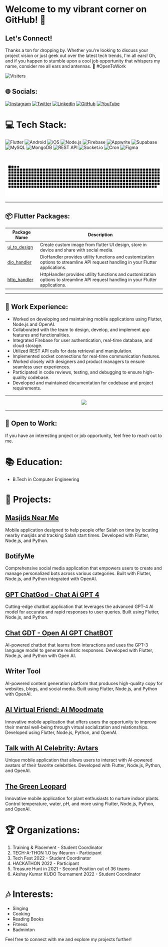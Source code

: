 # Welcome to my vibrant corner on GitHub! 🚀

## Let's Connect!
Thanks a ton for dropping by. Whether you're looking to discuss your project vision or just geek out over the latest tech trends, I'm all ears! Oh, and if you happen to stumble upon a cool job opportunity that whispers my name, consider me all ears and antennas. 🎉 #OpenToWork

![Visiters](https://komarev.com/ghpvc/?username=Arfaz123&color=green)

## 🌐 Socials:
[![Instagram](https://img.shields.io/badge/Instagram-%23E4405F.svg?logo=Instagram&logoColor=white)](https://instagram.com/arfaz_1786)
[![Twitter](https://img.shields.io/badge/Twitter-%231DA1F2.svg?logo=Twitter&logoColor=white)](https://twitter.com/ArfazChhapawala)
[![LinkedIn](https://img.shields.io/badge/LinkedIn-%230077B5.svg?logo=linkedin&logoColor=white)](https://www.linkedin.com/in/arfaz-chhapawala-501357234)
[![GitHub](https://img.shields.io/badge/GitHub-%23181717.svg?logo=github&logoColor=white)](https://github.com/Arfaz123)
[![YouTube](https://img.shields.io/badge/youtube-%23E4405F.svg?logo=youtube&logoColor=white)](https://www.youtube.com/@devfaaz)

# 💻 Tech Stack:
![Flutter](https://img.shields.io/badge/Flutter-%2302569B.svg?style=for-the-badge&logo=Flutter&logoColor=white) ![Android](https://img.shields.io/badge/Android-%233DDC84.svg?style=for-the-badge&logo=android&logoColor=white) ![iOS](https://img.shields.io/badge/iOS-%23CCCCCC.svg?style=for-the-badge&logo=apple&logoColor=grey) ![Node.js](https://img.shields.io/badge/Node.js-%23339933.svg?style=for-the-badge&logo=node.js&logoColor=white) ![Firebase](https://img.shields.io/badge/Firebase-%23FFCA28.svg?style=for-the-badge&logo=firebase&logoColor=black) ![Appwrite](https://img.shields.io/badge/Appwrite-%23FF1493.svg?style=for-the-badge&logo=appwrite&logoColor=white
) ![Supabase](https://img.shields.io/badge/Supabase-%230056DF.svg?style=for-the-badge&logo=supabase&logoColor=white) ![MySQL](https://img.shields.io/badge/MySQL-%2300758F.svg?style=for-the-badge&logo=mysql&logoColor=white) ![MongoDB](https://img.shields.io/badge/MongoDB-%2347A248.svg?style=for-the-badge&logo=mongodb&logoColor=white) ![REST API](https://img.shields.io/badge/REST%20API-%23007ACC.svg?style=for-the-badge&logo=api&logoColor=white) ![Socket.io](https://img.shields.io/badge/Socket.io-%23010101.svg?style=for-the-badge&logo=socket.io&logoColor=white) ![Cron](https://img.shields.io/badge/Cron-%23161616.svg?style=for-the-badge&logo=cron&logoColor=white) ![Figma](https://img.shields.io/badge/Figma-%23F24E1E.svg?style=for-the-badge&logo=figma&logoColor=white)

###

<br clear="both">
<img src="https://raw.githubusercontent.com/Arfaz123/Arfaz123/output/snake.svg" alt="Snake animation" />

---

## 📦 Flutter Packages:

| Package Name | Description |
|--------------|-------------|
| [ui_to_design](https://pub.dev/packages/ui_to_image) | Create custom image from flutter UI design, store in device and share with social media. | 
| [dio_handler](https://pub.dev/packages/dio_handler) | DioHandler provides utility functions and customization options to streamline API request handling in your Flutter applications. | 
| [http_handler](https://pub.dev/packages/http_handler) | HttpHandler provides utility functions and customization options to streamline API request handling in your Flutter applications. | 

---

## 🚀 Work Experience:

- Worked on developing and maintaining mobile applications using Flutter, Node.js and OpenAI.
- Collaborated with the team to design, develop, and implement app features and functionalities.
- Integrated Firebase for user authentication, real-time database, and cloud storage.
- Utilized REST API calls for data retrieval and manipulation.
- Implemented socket connections for real-time communication features.
- Worked closely with designers and product managers to ensure seamless user experiences.
- Participated in code reviews, testing, and debugging to ensure high-quality codebase.
- Developed and maintained documentation for codebase and project requirements.

---

<p align="center">
  <img src="https://github-profile-summary-cards.vercel.app/api/cards/profile-details?username=Arfaz123&theme=vue"/>
</p>

---

## 🌱 Open to Work:
If you have an interesting project or job opportunity, feel free to reach out to me.

# 📚 Education:
- B.Tech in Computer Engineering

# 📂 Projects:
## [Masjids Near Me](https://play.google.com/store/apps/details?id=co.namaz.near.me)
Mobile application designed to help people offer Salah on time by locating nearby masjids and tracking Salah start times. Developed with Flutter, Node.js, and Python.

## BotifyMe
Comprehensive social media application that empowers users to create and manage personalized bots across various categories. Built with Flutter, Node.js, and Python integrated with OpenAI.

## [GPT ChatGod - Chat Ai GPT 4](https://play.google.com/store/apps/details?id=com.aichat.chatgod)
Cutting-edge chatbot application that leverages the advanced GPT-4 AI model for accurate and rapid responses to user queries. Built using Flutter, Node.js, and Python.

## [Chat GDT - Open AI GPT ChatBOT](https://play.google.com/store/apps/details?id=com.chat.rapidchatgpt)
AI-powered chatbot that learns from interactions and uses the GPT-3 language model to generate realistic responses. Developed with Flutter, Node.js, and Python with Open AI.

## Writer Tool
AI-powered content generation platform that produces high-quality copy for websites, blogs, and social media. Built using Flutter, Node.js, and Python with OpenAI.

## [AI Virtual Friend: AI Moodmate](https://play.google.com/store/apps/details?id=com.aifriend.moodmate)
Innovative mobile application that offers users the opportunity to improve their mental well-being through virtual socialization and relationships. Developed using Flutter, Node.js, Python, and OpenAI.

## [Talk with AI Celebrity: Avtars](https://play.google.com/store/apps/details?id=com.avtar.ai)
Unique mobile application that allows users to interact with AI-powered avatars of their favorite celebrities. Developed with Flutter, Node.js, Python, and OpenAI.

## [The Green Leopard](https://play.google.com/store/apps/details?id=com.thegreenleopard)
Innovative mobile application for plant enthusiasts to nurture indoor plants. Control temperature, water, pH, and more using Flutter, Node.js, Python, and OpenAI.

# 🏆 Organizations:
1. Training & Placement - Student Coordinator
2. TECH-A-THON 1.O by iNeuron - Participant
3. Tech Fest 2022 - Student Coordinator
4. HACKATHON 2022 - Participant
5. Treasure Hunt in 2021 - Second Position out of 36 teams
6. Akshay Kumar KUDO Tournament 2022 - Student Coordinator

# 🎶 Interests:
- Singing
- Cooking
- Reading Books
- Fitness
- Badminton

Feel free to connect with me and explore my projects further!

<!-- Proudly crafted with ❤️ by Arfaz Chhapawala -->
